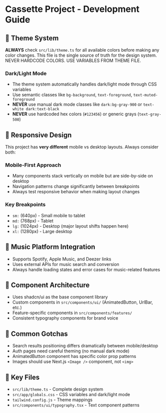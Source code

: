 # Cassette Project - Development Guide

## 🎨 Theme System
**ALWAYS** check `src/lib/theme.ts` for all available colors before making any color changes. This file is the single source of truth for the design system. NEVER HARDCODE COLORS. USE VARIABLES FROM THEME FILE.

### Dark/Light Mode
- The theme system automatically handles dark/light mode through CSS variables
- Use semantic classes like `bg-background`, `text-foreground`, `text-muted-foreground`
- **NEVER** use manual dark mode classes like `dark:bg-gray-900` or `text-white dark:text-black`
- **NEVER** use hardcoded hex colors (`#123456`) or generic grays (`text-gray-500`)

## 📱 Responsive Design
This project has **very different** mobile vs desktop layouts. Always consider both:

### Mobile-First Approach
- Many components stack vertically on mobile but are side-by-side on desktop
- Navigation patterns change significantly between breakpoints
- Always test responsive behavior when making layout changes

### Key Breakpoints
- `sm:` (640px) - Small mobile to tablet
- `md:` (768px) - Tablet  
- `lg:` (1024px) - Desktop (major layout shifts happen here)
- `xl:` (1280px) - Large desktop

## 🎵 Music Platform Integration
- Supports Spotify, Apple Music, and Deezer links
- Uses external APIs for music search and conversion
- Always handle loading states and error cases for music-related features

## 🧩 Component Architecture
- Uses shadcn/ui as the base component library
- Custom components in `src/components/ui/` (AnimatedButton, UrlBar, etc.)
- Feature-specific components in `src/components/features/`
- Consistent typography components for brand voice

## 🚨 Common Gotchas
- Search results positioning differs dramatically between mobile/desktop
- Auth pages need careful theming (no manual dark mode)
- AnimatedButton component has specific color prop patterns
- Images should use Next.js `<Image />` component, not `<img>`

## 📁 Key Files
- `src/lib/theme.ts` - Complete design system
- `src/app/globals.css` - CSS variables and dark/light mode
- `tailwind.config.js` - Theme mappings
- `src/components/ui/typography.tsx` - Text component patterns